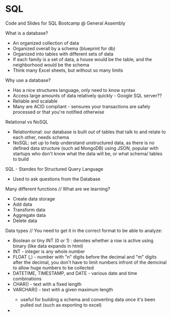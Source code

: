 # SQL
Code and Slides for SQL Bootcamp @ General Assembly

What is a database?
  - An organized collection of data 
  - Organized overall by a schema (blueprint for db)
  - Organized into tables with different sets of data 
  - If each family is a set of data, a house would be the table, and the neighborhood would be the schema
  - Think many Excel sheets, but without so many limits
  
Why use a database?
  - Has a nice structures language, only need to know syntax
  - Access large amounts of data relatively quickly - Google SQL server??
  - Reliable and scalable
  - Many are ACID compliant - sensures your transactions are safely processed or that you're notified otherwise

Relational vs NoSQL
 - Relationtional: our database is built out of tables that talk to and relate to each other, needs schema
 - NoSQL: set up to help understand unstructured data, as there is no defined data structure (such ad MongoDB) using           JSON, popular with startups who don't know what the data will be, or what schema/ tables to build

SQL - Standes for Structured Query Language
  - Used to ask questions from the Database

Many different functions // What are we learning?
  - Create data storage
  - Add data
  - Transform  data
  - Aggregate data
  - Delete data

Data types // You need to get it in the correct format to be able to analyze:
  - Boolean or tiny INT  (0 or 1) : denotes whether a row is active using binary (like data expands in html)
  - INT - integer is any whole number
  - FLOAT (<n>,<m>) - number with "n" digits before the decimal and "m" digits after the decimal, you don't have to      limit numbers infront of the demcinal to allow huge numbers to be collected
  - DATETIME, TIMESTAMP, and DATE - various date and time combinations
  - CHAR(<length>) - text with a fixed length 
  - VARCHAR(<length>) - text with a given maximum length 
     - useful for building a schema and converting data once it's been pulled out (such as exporting to excel)
  -  
